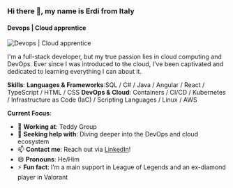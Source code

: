 ### Hi there 👋, my name is Erdi from Italy
#### Devops | Cloud apprentice
![Devops | Cloud apprentice](https://media.licdn.com/dms/image/v2/D4D16AQHz2iKfMOAvQg/profile-displaybackgroundimage-shrink_350_1400/profile-displaybackgroundimage-shrink_350_1400/0/1725547225037?e=1730937600&v=beta&t=oh0Mjwx-1mV8F-ueZyHAFD9QR57wcu76l7oYoChYuUQ)

I'm a full-stack developer, but my true passion lies in cloud computing and DevOps. Ever since I was introduced to the cloud, I've been captivated and dedicated to learning everything I can about it.

**Skills**:
**Languages & Frameworks**:SQL / C# / Java / Angular / React / TypeScript / HTML / CSS
**DevOps & Cloud**: Containers / CI/CD / Kubernetes / Infrastructure as Code (IaC) / Scripting Languages / Linux / AWS

**Current Focus**:
- 🔭 **Working at**: Teddy Group 
- 🤔 **Seeking help with**: Diving deeper into the DevOps and cloud ecosystem 
- 📫 **Contact me**: Reach out via [LinkedIn](https://www.linkedin.com/in/erdi-goci-015199168/)! 
- 😄 **Pronouns**: He/Him 
- ⚡ **Fun fact**: I’m a main support in League of Legends and an ex-diamond player in Valorant 
